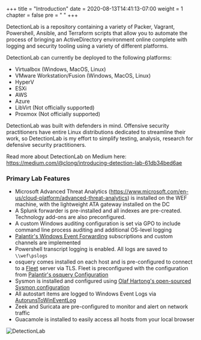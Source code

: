 +++
title = "Introduction"
date = 2020-08-13T14:41:13-07:00
weight = 1
chapter = false
pre = "<i class='fas fa-asterisk'></i> "
+++

DetectionLab is a repository containing a variety of Packer, Vagrant, Powershell, Ansible, and Terraform scripts that allow you to automate
the process of bringing an ActiveDirectory environment online complete with logging and security tooling using a variety of different platforms. 

DetectionLab can currently be deployed to the following platforms:
* Virtualbox (Windows, MacOS, Linux)
* VMware Workstation/Fusion (Windows, MacOS, Linux)
* HyperV
* ESXi
* AWS
* Azure
* LibVirt (Not officially supported)
* Proxmox (Not officially supported)

DetectionLab was built with defenders in mind. Offensive security practitioners have entire Linux distributions dedicated to streamline
their work, so DetectionLab is my effort to simplify testing, analysis, research for defensive security practitioners. 

Read more about DetectionLab on Medium here: https://medium.com/@clong/introducing-detection-lab-61db34bed6ae

### Primary Lab Features
* Microsoft Advanced Threat Analytics (https://www.microsoft.com/en-us/cloud-platform/advanced-threat-analytics) is installed on the WEF machine, with the lightweight ATA gateway installed on the DC
* A Splunk forwarder is pre-installed and all indexes are pre-created. Technology add-ons are also preconfigured.
* A custom Windows auditing configuration is set via GPO to include command line process auditing and additional OS-level logging
* [Palantir's Windows Event Forwarding](http://github.com/palantir/windows-event-forwarding)  subscriptions and custom channels are implemented
* Powershell transcript logging is enabled. All logs are saved to `\\wef\pslogs`
* osquery comes installed on each host and is pre-configured to connect to a [Fleet](https://github.com/fleetdm/fleet) server via TLS. Fleet is preconfigured with the configuration from [Palantir's osquery Configuration](https://github.com/palantir/osquery-configuration)
* Sysmon is installed and configured using [Olaf Hartong's open-sourced Sysmon configuration](https://github.com/olafhartong/sysmon-modular)
* All autostart items are logged to Windows Event Logs via [AutorunsToWinEventLog](https://github.com/palantir/windows-event-forwarding/tree/master/AutorunsToWinEventLog)
* Zeek and Suricata are pre-configured to monitor and alert on network traffic
* Guacamole is installed to easily access all hosts from your local browser

![DetectionLab](../images/lab.png?width=1200)
